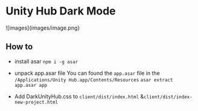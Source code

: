 # Unity Hub Dark Mode

![images]{images/image.png}

## How to

- install asar
  `npm i -g asar`

- unpack app.asar file
  You can found the `app.asar` file in the `/Applications/Unity Hub.app/Contents/Resources`
  `asar extract app.asar app`

- Add DarkUnityHub.css to `client/dist/index.html` &`client/dist/index-new-project.html`
